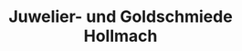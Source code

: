 ---
title: "Juwelier- und Goldschmiede Hollmach"
url: /bad-frankenhausen-kyffhaeuser/juwelier-und-goldschmiede-hollmach/
shop: Schmuck
---